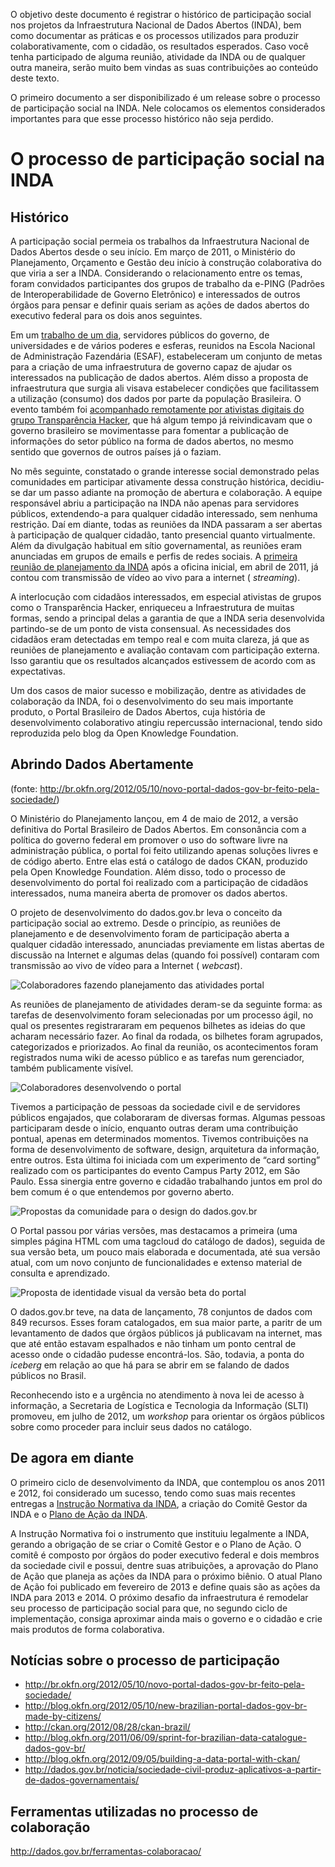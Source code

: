 O objetivo deste documento é registrar o histórico de participação social nos projetos da Infraestrutura Nacional de Dados Abertos (INDA), bem como documentar as práticas e os processos utilizados para produzir colaborativamente, com o cidadão, os resultados esperados. Caso você tenha participado de alguma reunião, atividade da INDA ou de qualquer outra maneira, serão muito bem vindas as suas contribuições ao conteúdo deste texto.

O primeiro documento a ser disponibilizado é um release sobre o processo de participação social na INDA. Nele colocamos os elementos considerados importantes para que esse processo histórico não seja perdido.

# O processo de participação social na INDA #


## Histórico ##

A participação social permeia os trabalhos da Infraestrutura Nacional de Dados Abertos desde o seu início. Em março de 2011, o Ministério do Planejamento, Orçamento e Gestão deu  início à construção colaborativa do que viria a ser a INDA. Considerando o relacionamento entre os temas, foram convidados participantes dos grupos de trabalho da e-PING (Padrões de Interoperabilidade de Governo Eletrônico) e interessados de outros órgãos para pensar e definir quais seriam as ações de dados abertos do executivo federal para os dois anos seguintes.

Em um [trabalho de um dia](http://thackdaydf.com.br/2011/02/links-inda/), servidores públicos do governo, de universidades e de vários poderes e esferas, reunidos na Escola Nacional de Administração Fazendária (ESAF), estabeleceram um conjunto de metas para a criação de uma infraestrutura de governo capaz de ajudar os interessados na publicação de dados abertos. Além disso a proposta de infraestrutura que surgia ali visava estabelecer condições que facilitassem a utilização (consumo) dos dados por parte da população Brasileira. O evento também foi [acompanhado remotamente por ativistas digitais do grupo Transparência Hacker](https://groups.google.com/group/thackday/browse_thread/thread/f47d8c1a1a5545c4/833a2a6c782ddd8d?lnk=gst&q=INDA#833a2a6c782ddd8d), que há algum tempo já reivindicavam que o governo brasileiro se movimentasse para fomentar a publicação de informações do setor público na forma de dados abertos, no mesmo sentido que governos de outros países já o faziam.

No mês seguinte, constatado o grande interesse social demonstrado pelas comunidades em participar ativamente dessa construção histórica, decidiu-se dar um passo adiante na promoção de abertura e colaboração. A equipe responsável abriu a participação na INDA não apenas para servidores públicos, extendendo-a para qualquer cidadão interessado, sem nenhuma restrição. Daí em diante, todas as reuniões da INDA passaram a ser abertas à participação de qualquer cidadão, tanto presencial quanto virtualmente. Além da divulgação habitual em sítio governamental, as reuniões eram anunciadas em grupos de emails e perfis de redes sociais. A [primeira reunião de planejamento da INDA](http://wiki.gtinda.ibge.gov.br/ReuniaoAcompanhamentoPlanejamento20110419.ashx) após a oficina inicial, em abril de 2011, já contou com transmissão de vídeo ao vivo para a internet ( _streaming_).

A interlocução com cidadãos interessados, em especial ativistas de grupos como o Transparência Hacker, enriqueceu a Infraestrutura de muitas formas, sendo a principal delas a garantia de que a INDA seria desenvolvida partindo-se de um ponto de vista consensual. As necessidades dos cidadãos eram detectadas em tempo real e com muita clareza, já que as reuniões de planejamento e avaliação contavam com participação externa. Isso garantiu que os resultados alcançados estivessem de acordo com as expectativas.

Um dos casos de maior sucesso e mobilização, dentre as atividades de colaboração da INDA, foi o desenvolvimento do seu mais importante produto, o Portal Brasileiro de Dados Abertos, cuja história de desenvolvimento colaborativo atingiu repercussão internacional, tendo sido reproduzida pelo blog da Open Knowledge Foundation.

## Abrindo Dados Abertamente ##

(fonte: <http://br.okfn.org/2012/05/10/novo-portal-dados-gov-br-feito-pela-sociedade/>)

O Ministério do Planejamento lançou, em 4 de maio de 2012, a versão definitiva do Portal Brasileiro de Dados Abertos. Em consonância com a política do governo federal em promover o uso do software livre na administração pública, o portal foi feito utilizando apenas soluções livres e de código aberto. Entre elas está o catálogo de dados CKAN, produzido pela Open Knowledge Foundation. Além disso, todo o processo de desenvolvimento do portal foi realizado com a participação de cidadãos interessados, numa maneira aberta de promover os dados abertos.

O projeto de desenvolvimento do dados.gov.br leva o conceito da participação social ao extremo. Desde o princípio, as reuniões de planejamento e de desenvolvimento foram de participação aberta a qualquer cidadão interessado, anunciadas previamente em listas abertas de discussão na Internet e algumas delas (quando foi possível) contaram com transmissão ao vivo de vídeo para a Internet ( _webcast_).

![Colaboradores fazendo planejamento das atividades portal](http://wiki.gtinda.ibge.gov.br/GetFile.aspx?Page=TerceiroRumblePortalDadosAbertos20110909&File=P09-09-11_14.5401.jpg)

As reuniões de planejamento de atividades deram-se da seguinte forma: as tarefas de desenvolvimento foram selecionadas por um processo ágil, no qual os presentes registrararam em pequenos bilhetes as ideias do que acharam necessário fazer. Ao final da rodada, os bilhetes foram agrupados, categorizados e priorizados. Ao final da reunião, os acontecimentos foram registrados numa wiki de acesso público e as tarefas num gerenciador, também publicamente visível.

![Colaboradores desenvolvendo o portal](http://wiki.gtinda.ibge.gov.br/GetFile.aspx?Page=QuartoRumblePortalDadosAbertos20110930&File=photo.JPG)

Tivemos a participação de pessoas da sociedade civil e de servidores públicos engajados, que colaboraram de diversas formas. Algumas pessoas participaram desde o início, enquanto outras deram uma contribuição pontual, apenas em determinados momentos. Tivemos contribuições na forma de desenvolvimento de software, design, arquitetura da informação, entre outros. Esta última foi iniciada com um experimento de “card sorting” realizado com os participantes do evento Campus Party 2012, em São Paulo. Essa sinergia entre governo e cidadão trabalhando juntos em prol do bem comum é o que entendemos por governo aberto.

![Propostas da comunidade para o design do dados.gov.br](http://br.okfn.org/files/2012/05/identidade-Visual-do-Portal-de-Dados-Abertos-269x300.jpg)

O Portal passou por várias versões, mas destacamos a primeira (uma simples página HTML com uma tagcloud do catálogo de dados), seguida de sua versão beta, um pouco mais elaborada e documentada, até sua versão atual, com um novo conjunto de funcionalidades e extenso material de consulta e aprendizado.

![Proposta de identidade visual da versão beta do portal](http://wiki.gtinda.ibge.gov.br/GetFile.aspx?Page=TerceiroRumblePortalDadosAbertos20110909&File=capa_PortalDados-1.png)

O dados.gov.br teve, na data de lançamento, 78 conjuntos de dados com 849 recursos. Esses foram catalogados, em sua maior parte, a paritr de um levantamento de dados que órgãos públicos já publicavam na internet, mas que até então estavam espalhados e não tinham um ponto central de acesso onde o cidadão pudesse encontrá-los. São, todavia, a ponta do _iceberg_ em relação ao que há para se abrir em se falando de dados públicos no Brasil.

Reconhecendo isto e a urgência no atendimento à nova lei de acesso à informação, a Secretaria de Logística e Tecnologia da Informação (SLTI) promoveu, em julho de 2012, um _workshop_ para orientar os órgãos públicos sobre como proceder para incluir seus dados no catálogo.

## De agora em diante ##

O primeiro ciclo de desenvolvimento da INDA, que contemplou os anos 2011 e 2012, foi considerado um sucesso, tendo como suas mais recentes entregas a [Instrução Normativa da INDA](http://dados.gov.br/instrucao-normativa-da-inda/), a criação do Comitê Gestor da INDA e o [Plano de Ação da INDA](http://wiki.gtinda.ibge.gov.br/GetFile.aspx?File=%2fGT1-Gest%c3%a3o%20e%20Normativo%2fPlano%20de%20A%c3%a7%c3%a3o%20-%20INDA%2005.02.2013.odt).

A Instrução Normativa foi o instrumento que instituiu legalmente a INDA, gerando a obrigação de se criar o Comitê Gestor e o Plano de Ação. O comitê é composto por órgãos do poder executivo federal e dois membros da sociedade civil e possui, dentre suas atribuições, a aprovação do Plano de Ação que planeja as ações da INDA para o próximo biênio.
O atual Plano de Ação foi publicado em fevereiro de 2013 e define quais são as ações da INDA para 2013 e 2014. O próximo desafio da infraestrutura é remodelar seu processo de participação social para que, no segundo ciclo de implementação, consiga aproximar ainda mais o governo e o cidadão e crie mais produtos de forma colaborativa.

## Notícias sobre o processo de participação ##

* <http://br.okfn.org/2012/05/10/novo-portal-dados-gov-br-feito-pela-sociedade/>
* <http://blog.okfn.org/2012/05/10/new-brazilian-portal-dados-gov-br-made-by-citizens/>
* <http://ckan.org/2012/08/28/ckan-brazil/>
* <http://blog.okfn.org/2011/06/09/sprint-for-brazilian-data-catalogue-dados-gov-br/>
* <http://blog.okfn.org/2012/09/05/building-a-data-portal-with-ckan/>
* <http://dados.gov.br/noticia/sociedade-civil-produz-aplicativos-a-partir-de-dados-governamentais/>

## Ferramentas utilizadas no processo de colaboração ##

<http://dados.gov.br/ferramentas-colaboracao/>


